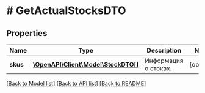 # # GetActualStocksDTO

## Properties

Name | Type | Description | Notes
------------ | ------------- | ------------- | -------------
**skus** | [**\OpenAPI\Client\Model\StockDTO[]**](StockDTO.md) | Информация о стоках. | [optional]

[[Back to Model list]](../../README.md#models) [[Back to API list]](../../README.md#endpoints) [[Back to README]](../../README.md)
